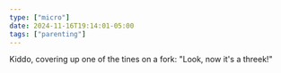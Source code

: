 ```yaml
---
type: ["micro"]
date: 2024-11-16T19:14:01-05:00
tags: ["parenting"]
---
```

Kiddo, covering up one of the tines on a fork: "Look, now it's a threek!"
